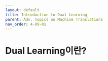 ```yaml
---
layout: default
title: Introduction to Dual Learning
parent: Adv. Topics on Machine Translations
nav_order: 4-09-01
---
```


# Dual Learning이란?

